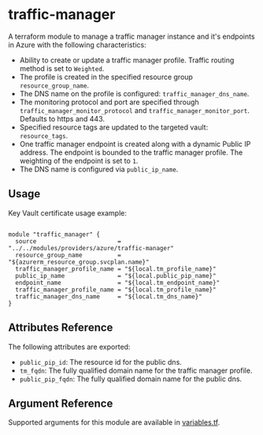 # traffic-manager

A terraform module to manage a traffic manager instance and it's endpoints in Azure with the following
characteristics:

- Ability to create or update a traffic manager profile. Traffic routing method is set to `Weighted`.
- The profile is created in the specified resource group `resource_group_name`.
- The DNS name on the profile is configured: `traffic_manager_dns_name`.
- The monitoring protocol and port are specified through `traffic_manager_monitor_protocol` and `traffic_manager_monitor_port`. Defaults to https and 443.
- Specified resource tags are updated to the targeted vault: `resource_tags`.
- One traffic manager endpoint is created along with a dynamic Public IP address. The endpoint is bounded to the traffic manager profile. The weighting of the endpoint is set to `1`.
- The DNS name is configured via `public_ip_name`.

## Usage

Key Vault certificate usage example:

```hcl

module "traffic_manager" {
  source                       = "../../modules/providers/azure/traffic-manager"
  resource_group_name          = "${azurerm_resource_group.svcplan.name}"
  traffic_manager_profile_name = "${local.tm_profile_name}"
  public_ip_name               = "${local.public_pip_name}"
  endpoint_name                = "${local.tm_endpoint_name}"
  traffic_manager_profile_name = "${local.tm_profile_name}"
  traffic_manager_dns_name     = "${local.tm_dns_name}"
}
```

## Attributes Reference

The following attributes are exported:

- `public_pip_id`: The resource id for the public dns.
- `tm_fqdn`: The fully qualified domain name for the traffic manager profile.
- `public_pip_fqdn`: The fully qualified domain name for the public dns.

## Argument Reference

Supported arguments for this module are available in [variables.tf](./variables.tf).